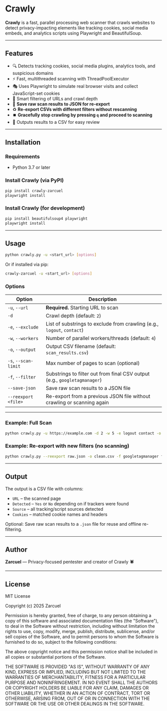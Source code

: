 # Crawly

**Crawly** is a fast, parallel processing web scanner that crawls websites to detect privacy-impacting elements like tracking cookies, social media embeds, and analytics scripts using Playwright and BeautifulSoup.

---

## Features

* 🔍 Detects tracking cookies, social media plugins, analytics tools, and suspicious domains
* ⚡ Fast, multithreaded scanning with ThreadPoolExecutor
* 🎭 Uses Playwright to simulate real browser visits and collect JavaScript-set cookies
* 🧠 Smart filtering of URLs and crawl depth
* 💾 **Save raw scan results to JSON for re-export**
* ♻️ **Re-export CSVs with different filters without rescanning**
* ⏹️ **Gracefully stop crawling by pressing `q` and proceed to scanning**
* 📄 Outputs results to a CSV for easy review

---

## Installation

### Requirements

* Python 3.7 or later

### Install Crawly (via PyPI)

```bash
pip install crawly-zarcuel
playwright install
```

### Install Crawly (for development)

```bash
pip install beautifulsoup4 playwright
playwright install
```

---

## Usage

```bash
python crawly.py -u <start_url> [options]
```

Or if installed via pip:

```bash
crawly-zarcuel -u <start_url> [options]
```

### Options

| Option               | Description                                                               |
| -------------------- | ------------------------------------------------------------------------- |
| `-u`, `--url`        | **Required.** Starting URL to scan                                        |
| `-d`                 | Crawl depth (default: `2`)                                                |
| `-e`, `--exclude`    | List of substrings to exclude from crawling (e.g., `logout`, `contact`)   |
| `-w`, `--workers`    | Number of parallel workers/threads (default: `4`)                         |
| `-o`, `--output`     | Output CSV filename (default: `scan_results.csv`)                         |
| `-s`, `--scan-limit` | Max number of pages to scan (optional)                                    |
| `-f`, `--filter`     | Substrings to filter out from final CSV output (e.g., `googletagmanager`) |
| `--save-json`        | Save raw scan results to a JSON file                                      |
| `--reexport <file>`  | Re-export from a previous JSON file without crawling or scanning again    |

---

### Example: Full Scan

```bash
python crawly.py -u https://example.com -d 2 -w 5 -e logout contact -o report.csv --save-json raw.json
```

### Example: Re-export with new filters (no scanning)

```bash
python crawly.py --reexport raw.json -o clean.csv -f googletagmanager facebook
```

---

## Output

The output is a CSV file with columns:

* `URL` – the scanned page
* `Detected` – `Yes` or `No` depending on if trackers were found
* `Source` – all tracking/script sources detected
* `Cookies` – matched cookie names and headers

Optional: Save raw scan results to a `.json` file for reuse and offline re-filtering.

---

## Author

**Zarcuel** — Privacy-focused pentester and creator of Crawly 🕷️

---

## License

MIT License

Copyright (c) 2025 Zarcuel

Permission is hereby granted, free of charge, to any person obtaining a copy
of this software and associated documentation files (the "Software"), to deal
in the Software without restriction, including without limitation the rights
to use, copy, modify, merge, publish, distribute, sublicense, and/or sell
copies of the Software, and to permit persons to whom the Software is
furnished to do so, subject to the following conditions:

The above copyright notice and this permission notice shall be included in all
copies or substantial portions of the Software.

THE SOFTWARE IS PROVIDED "AS IS", WITHOUT WARRANTY OF ANY KIND, EXPRESS OR
IMPLIED, INCLUDING BUT NOT LIMITED TO THE WARRANTIES OF MERCHANTABILITY,
FITNESS FOR A PARTICULAR PURPOSE AND NONINFRINGEMENT. IN NO EVENT SHALL THE
AUTHORS OR COPYRIGHT HOLDERS BE LIABLE FOR ANY CLAIM, DAMAGES OR OTHER
LIABILITY, WHETHER IN AN ACTION OF CONTRACT, TORT OR OTHERWISE, ARISING FROM,
OUT OF OR IN CONNECTION WITH THE SOFTWARE OR THE USE OR OTHER DEALINGS IN THE
SOFTWARE.
